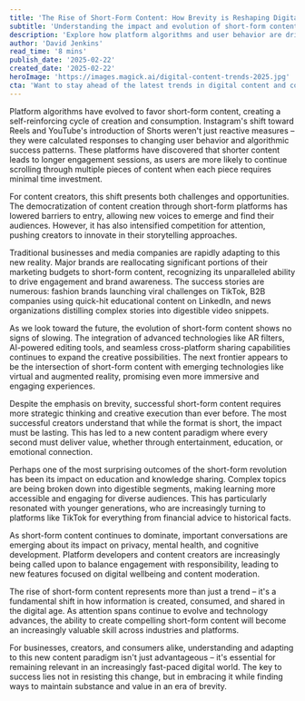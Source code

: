 ```yaml
---
title: 'The Rise of Short-Form Content: How Brevity is Reshaping Digital Communication'
subtitle: 'Understanding the impact and evolution of short-form content in today's digital landscape'
description: 'Explore how platform algorithms and user behavior are driving the rise of short-form content, transforming digital communication and creating new opportunities for creators and businesses alike. Learn about the strategic importance of brevity in modern content creation and its impact on education, marketing, and social media engagement.'
author: 'David Jenkins'
read_time: '8 mins'
publish_date: '2025-02-22'
created_date: '2025-02-22'
heroImage: 'https://images.magick.ai/digital-content-trends-2025.jpg'
cta: 'Want to stay ahead of the latest trends in digital content and communication? Follow us on LinkedIn for expert insights and analysis that will help you master the art of short-form content creation.'
---
```


Platform algorithms have evolved to favor short-form content, creating a self-reinforcing cycle of creation and consumption. Instagram's shift toward Reels and YouTube's introduction of Shorts weren't just reactive measures – they were calculated responses to changing user behavior and algorithmic success patterns. These platforms have discovered that shorter content leads to longer engagement sessions, as users are more likely to continue scrolling through multiple pieces of content when each piece requires minimal time investment.

For content creators, this shift presents both challenges and opportunities. The democratization of content creation through short-form platforms has lowered barriers to entry, allowing new voices to emerge and find their audiences. However, it has also intensified competition for attention, pushing creators to innovate in their storytelling approaches.

Traditional businesses and media companies are rapidly adapting to this new reality. Major brands are reallocating significant portions of their marketing budgets to short-form content, recognizing its unparalleled ability to drive engagement and brand awareness. The success stories are numerous: fashion brands launching viral challenges on TikTok, B2B companies using quick-hit educational content on LinkedIn, and news organizations distilling complex stories into digestible video snippets.

As we look toward the future, the evolution of short-form content shows no signs of slowing. The integration of advanced technologies like AR filters, AI-powered editing tools, and seamless cross-platform sharing capabilities continues to expand the creative possibilities. The next frontier appears to be the intersection of short-form content with emerging technologies like virtual and augmented reality, promising even more immersive and engaging experiences.

Despite the emphasis on brevity, successful short-form content requires more strategic thinking and creative execution than ever before. The most successful creators understand that while the format is short, the impact must be lasting. This has led to a new content paradigm where every second must deliver value, whether through entertainment, education, or emotional connection.

Perhaps one of the most surprising outcomes of the short-form revolution has been its impact on education and knowledge sharing. Complex topics are being broken down into digestible segments, making learning more accessible and engaging for diverse audiences. This has particularly resonated with younger generations, who are increasingly turning to platforms like TikTok for everything from financial advice to historical facts.

As short-form content continues to dominate, important conversations are emerging about its impact on privacy, mental health, and cognitive development. Platform developers and content creators are increasingly being called upon to balance engagement with responsibility, leading to new features focused on digital wellbeing and content moderation.

The rise of short-form content represents more than just a trend – it's a fundamental shift in how information is created, consumed, and shared in the digital age. As attention spans continue to evolve and technology advances, the ability to create compelling short-form content will become an increasingly valuable skill across industries and platforms.

For businesses, creators, and consumers alike, understanding and adapting to this new content paradigm isn't just advantageous – it's essential for remaining relevant in an increasingly fast-paced digital world. The key to success lies not in resisting this change, but in embracing it while finding ways to maintain substance and value in an era of brevity.